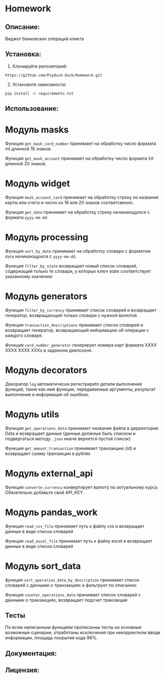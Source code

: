 # Homework
## Описание:

Виджет банковских операций клиета

## Установка:

1. Клонируйте репозиторий:
```
https://github.com/Psyduck-duck/Homework.git
```
2. Установите зависимости:
```
pip install -r requirements.txt
```
## Использование:

# Модуль masks

Функция `get_mask_card_number` принимает на обработку число формата int длинной 16 знаков.

Функция `get_mask_account` принимает на обработку число формата int длинной 20 знаков.

# Модуль widget

Функция `mask_account_card` принимает на обработку строку из названия карты или счета 
и число из 16 или 20 знаков соответсвенно.

Функция `get_date` принимает на обработку стркоу начинающуюся с формата `yyyy-mm-dd`.

# Модуль processing

Функция `sort_by_date` принимает на обработку словари с форматом `date` начинающуюся c `yyyy-mm-dd`.

Функция `filter_by_state` возвращает новый список словарей, содержащий только те словари, у которых ключ
state соответствует указанному значению

# Модуль generators

Функция `filter_by_currency` принимает список словарей и возвращает генератор, 
возвращающий только словари с нужной валютой.

Функция `transaction_descriptions` принимает список словарей и возвращает генератор, возвращающий инйормацию
об операции с каждого словаря.

Функция `card_number_generator` генерирует номера карт формата ХХХХ ХХХХ ХХХХ ХХХх в заданном диапозоне.

# Модуль decorators

Декоратор `log` автоматически регистрирetn детали выполнения функций, такие как имя функции, 
передаваемые аргументы, результат выполнения и информация об ошибках.

# Модуль utils

Функция `get_operations_data` принимает название файла в дирректории Data и возвращает данные (данные должные быть
списком и подвергаться методу `.json` иначе вернется пустой список)

Функция `get_amount_transaction` принимает транзакцию (id) и возвращает сумму транзакции в рублях

# Модуль external_api

Функция `converte_currency` конвертирует валюту по актуальному курсу. Обязательно добавьте свой API_KEY.

# Модуль pandas_work

Функция `read_csv_file` принимает путь к файлу cvs и возвращает данные в виде списка словарей

Функция `read_excel_file` принимает путь к файлу excel и возвращает данные в виде списка словарей

# Модуль sort_data

функция `sort_operation_data_by_description` принимает список словарей с данными о транзакциях и фильтрует по описанию

Функция `counter_operations_data` принимает список словарей с данными о транзакциях, возвращает подсчет транзакций

## Тесты

По всем написанным функциям прописанны тесты на основные возможные сценарии, отработаны исключения при
некорректном вводе информации, площадь покрытия кода 96%.

## Документация:

## Лицензия: